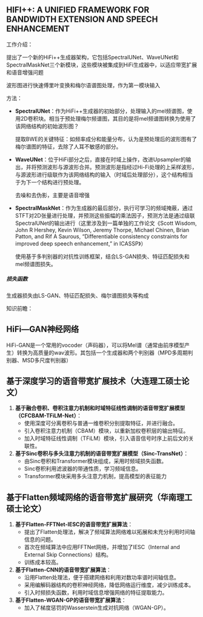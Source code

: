 ## HIFI++: A UNIFIED FRAMEWORK FOR BANDWIDTH EXTENSION AND SPEECH ENHANCEMENT

工作介绍：

提出了一个新的HiFi++生成器架构，它包括SpectralUNet、WaveUNet和SpectralMaskNet三个新模块，这些模块被集成到HiFi生成器中，以适应带宽扩展和语音增强问题

波形图进行快速傅里叶变换和梅尔语谱图处理，作为第一模块输入

方法：

- **SpectralUNet**：作为HiFi++生成器的初始部分，处理输入的mel频谱图，使用2D卷积块。相当于预处理梅尔频谱图，其目的是将mel频谱图转换为使用了该网络结构的初始波形图？

  提取BWE的关键特征：如频率成分和能量分布，认为是预处理后的波形图有了梅尔谱图的特征，去除了人耳不敏感的部分。

- **WaveUNet**：位于HiFi部分之后，直接在时域上操作，改进Upsampler的输出，并将预测波形与源波形合并。预测波形是指经过Hi-Fi处理的上采样波形，与源波形进行级联作为该网络结构的输入（时域后处理部分），这个结构相当于为下一个结构进行预处理。

  去噪和去伪影，主要是语音增强

- **SpectralMaskNet**：作为生成器的最后部分，执行可学习的频域掩蔽，通过STFT对2D张量进行处理，并预测这些振幅的乘法因子，预测方法是通过级联SpectralUNet的输出进行（这里涉及到一篇单独的工作论文《Scott Wisdom, John R Hershey, Kevin Wilson, Jeremy Thorpe, Michael Chinen, Brian Patton, and Rif A Saurous, “Differentiable consistency constraints for improved deep speech enhancement,” in ICASSP》）

  使用基于多判别器的对抗性训练框架，结合LS-GAN损失、特征匹配损失和mel频谱图损失。                     

##### 损失函数

生成器损失由LS-GAN、特征匹配损失、梅尔谱图损失等构成



知识前瞻：

## HiFi—GAN神经网络

 HiFi-GAN是一个常用的vocoder（声码器），可以将Mel谱（通常由前序模型产生）转换为高质量的wav波形。其包括一个生成器和两个判别器（MPD多周期判别器、MSD多尺度判别器）

## 基于深度学习的语音带宽扩展技术（大连理工硕士论文）

1. **基于融合卷积、卷积注意力机制和时域特征线性调制的语音带宽扩展模型（CFCBAM-TFiLM-Net）**：
   - 使用深度可分离卷积与普通一维卷积分别提取特征，并进行融合。
   - 引入卷积注意力机制（CBAM）模块，以重新加权卷积层的输出特征。
   - 加入时域特征线性调制（TFiLM）模块，引入语音信号时序上前后文的关联性。
2. **基于Sinc卷积与多头注意力机制的语音带宽扩展模型（Sinc-TransNet）**：
   - 由Sinc卷积和Transformer模块组成，采用时频域损失函数。
   - Sinc卷积利用滤波器的带通性质，学习频域信息。
   - Transformer模块采用多头注意力机制，提高模型的表征能力

## 基于Flatten频域网络的语音带宽扩展研究（华南理工硕士论文）

1. **基于Flatten-FFTNet-IESC的语音带宽扩展算法**：
   - 提出了Flatten处理法，解决了频域算法网络难以拓展和未充分利用时间轴信息的问题。
   - 首次在频域算法中应用FFTNet网络，并增加了IESC（Internal and External Skip Connections）结构。
   - 训练成本较高。
2. **基于Flatten-CNN的语音带宽扩展算法**：
   - 沿用Flatten处理法，便于搭建网络和利用对数功率谱时间轴信息。
   - 采用编解码器结构的卷积神经网络，降低网络运行维度，减少训练成本。
   - 引入时频损失函数，利用时域信息增强网络的特征提取能力。
3. **基于Flatten-WGAN-GP的语音带宽扩展算法**：
   - 加入了梯度惩罚的Wasserstein生成对抗网络（WGAN-GP）。
